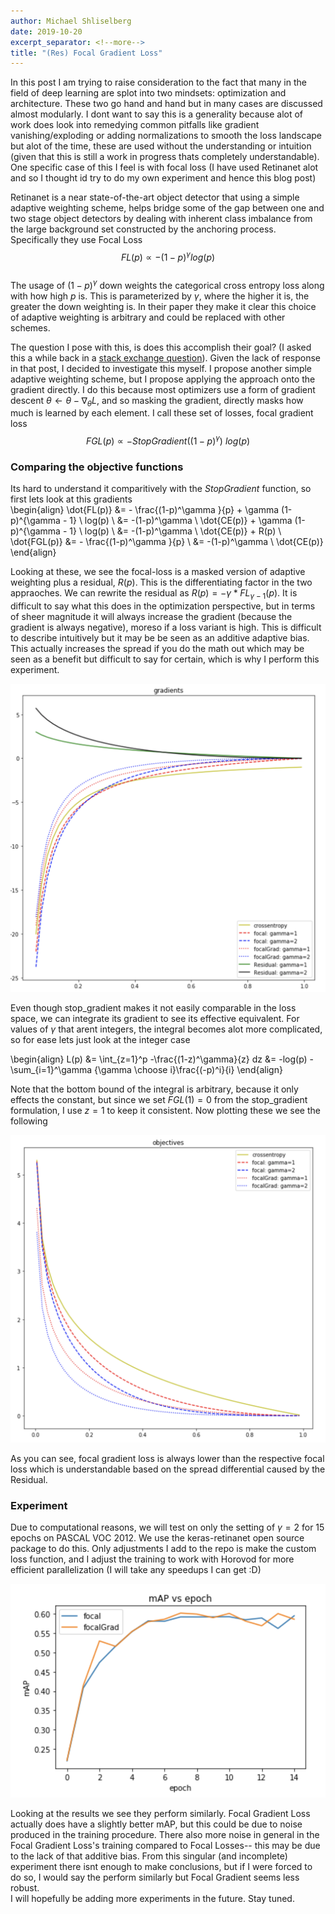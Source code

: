 ```yaml
---
author: Michael Shliselberg
date: 2019-10-20
excerpt_separator: <!--more-->
title: "(Res) Focal Gradient Loss"
---  
```


In this post I am trying to raise consideration to the fact that many in the field of deep learning are splot into two mindsets: optimization and architecture. These two go hand and hand but in many cases are discussed almost modularly. I dont want to say this is a generality because alot of work does look into remedying common pitfalls like gradient vanishing/exploding or adding normalizations to smooth the loss landscape but alot of the time, these are used without the understanding or intuition (given that this is still a work in progress thats completely understandable). One specific case of this I feel is with focal loss (I have used Retinanet alot and so I thought id try to do my own experiment and hence this blog post)  

<!--more-->

Retinanet is a near state-of-the-art object detector that using a simple adaptive weighting scheme, helps bridge some of the gap between one and two stage object detectors by dealing with inherent class imbalance from the large background set constructed by the anchoring process. Specifically they use Focal Loss 
$$FL(p) \propto - (1-p)^\gamma log(p)$$  
The usage of $(1-p)^\gamma$ down weights the categorical cross entropy loss along with how high $p$ is. This is parameterized by $\gamma$, where the higher it is, the greater the down weighting is. In their paper they make it clear this choice of adaptive weighting is arbitrary and could be replaced with other schemes.  

The question I pose with this, is does this accomplish their goal? (I asked this a while back in a [stack exchange question](https://ai.stackexchange.com/questions/13755/does-retina-nets-focal-loss-accomplish-its-goal)). Given the lack of response in that post, I decided to investigate this myself. I propose another simple adaptive weighting scheme, but I propose applying the approach onto the gradient directly. I do this because most optimizers use a form of gradient descent $\theta \leftarrow \theta - \nabla_{\theta}L$, and so masking the gradient, directly masks how much is learned by each element. I call these set of losses, focal gradient loss  
$$FGL(p) \propto - StopGradient((1-p)^\gamma) \ log(p)$$

### Comparing the objective functions  
Its hard to understand it comparitively with the $StopGradient$ function, so first lets look at this gradients  
\begin{align}
\dot{FL(p)} &= - \frac{(1-p)^\gamma }{p} + \gamma (1-p)^{\gamma - 1} \ log(p) \\
&= -(1-p)^\gamma \ \dot{CE(p)} + \gamma (1-p)^{\gamma - 1} \ log(p) \\
&= -(1-p)^\gamma \ \dot{CE(p)} + R(p) \\
\dot{FGL(p)} &= - \frac{(1-p)^\gamma }{p} \\
&= -(1-p)^\gamma \ \dot{CE(p)}
\end{align}

Looking at these, we see the focal-loss is a masked version of adaptive weighting plus a residual, $R(p)$. This is the differentiating factor in the two appraoches. We can rewrite the residual as $R(p) = -\gamma * FL_{\gamma -1}(p)$. It is difficult to say what this does in the optimization perspective, but in terms of sheer magnitude it will always increase the gradient (because the gradient is always negative), moreso if a loss variant is high. This is difficult to describe intuitively but it may be be seen as an additive adaptive bias. This actually increases the spread if you do the math out which may be seen as a benefit but difficult to say for certain, which is why I perform this experiment.  

<p align="center">
  <img src="/images/FocalGradientLoss/focal_gradients.png">
</p>  

Even though stop_gradient makes it not easily comparable in the loss space, we can integrate its gradient to see its effective equivalent. For values of $\gamma$ that arent integers, the integral becomes alot more complicated, so for ease lets just look at the integer case

\begin{align}
    L(p) &= \int_{z=1}^p -\frac{(1-z)^\gamma}{z} dz
    &= -log(p) - \sum_{i=1}^\gamma {\gamma \choose i}\frac{(-p)^i}{i}
\end{align}  

Note that the bottom bound of the integral is arbitrary, because it only effects the constant, but since we set $FGL(1)=0$ from the stop_gradient formulation, I use $z=1$ to keep it consistent. Now plotting these we see the following  

<p align="center">
  <img src="/images/FocalGradientLoss/focal_objectives.png">
</p>    

As you can see, focal gradient loss is always lower than the respective focal loss which is understandable based on the spread differential caused by the Residual.  

### Experiment
Due to computational reasons, we will test on only the setting of $\gamma = 2$ for 15 epochs on PASCAL VOC 2012. We use the keras-retinanet open source package to do this. Only adjustments I add to the repo is make the custom loss function, and I adjust the training to work with Horovod for more efficient parallelization (I will take any speedups I can get :D)  

<p align="center">
  <img src="/images/FocalGradientLoss/fl_vs_fgl.png">
</p>   

Looking at the results we see they perform similarly. Focal Gradient Loss actually does have a slightly better mAP, but this could be due to noise produced in the training procedure. There also more noise in general in the Focal Gradient Loss's training compared to Focal Losses-- this may be due to the lack of that additive bias. From this singular (and incomplete) experiment there isnt enough to make conclusions, but if I were forced to do so, I would say the perform similarly but Focal Gradient seems less robust.   
I will hopefully be adding more experiments in the future. Stay tuned.

